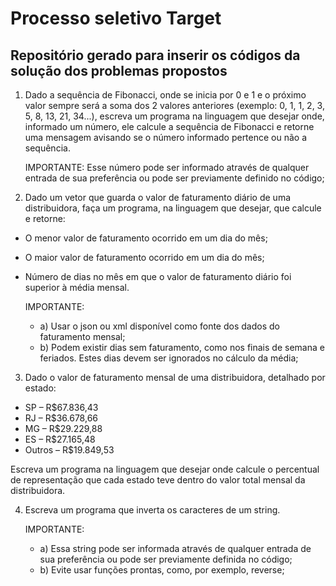 # Processo seletivo Target
## Repositório gerado para inserir os códigos da solução dos problemas propostos

1.  Dado a sequência de Fibonacci, onde se inicia por 0 e 1 e o próximo valor sempre será a soma dos 2 valores anteriores (exemplo: 0, 1, 1, 2, 3, 5, 8, 13, 21, 34...), escreva um programa na linguagem que desejar onde, informado um número, ele calcule a sequência de Fibonacci e retorne uma mensagem avisando se o número informado pertence ou não a sequência.

    IMPORTANTE:
    Esse número pode ser informado através de qualquer entrada de sua preferência ou pode ser previamente definido no código;

2. Dado um vetor que guarda o valor de faturamento diário de uma distribuidora, faça um programa, na linguagem que desejar, que calcule e retorne:
-  O menor valor de faturamento ocorrido em um dia do mês;
-  O maior valor de faturamento ocorrido em um dia do mês;
-  Número de dias no mês em que o valor de faturamento diário foi superior à média mensal.

    IMPORTANTE:
    - a) Usar o json ou xml disponível como fonte dos dados do faturamento mensal;
    - b) Podem existir dias sem faturamento, como nos finais de semana e feriados. Estes dias devem ser ignorados no cálculo da média;
    
3. Dado o valor de faturamento mensal de uma distribuidora, detalhado por estado:
- SP – R$67.836,43
- RJ – R$36.678,66
- MG – R$29.229,88
- ES – R$27.165,48
- Outros – R$19.849,53

Escreva um programa na linguagem que desejar onde calcule o percentual de representação que cada estado teve dentro do valor total mensal da distribuidora.

4. Escreva um programa que inverta os caracteres de um string.
      
      IMPORTANTE:
      - a) Essa string pode ser informada através de qualquer entrada de sua preferência ou pode ser previamente definida no código;
      - b) Evite usar funções prontas, como, por exemplo, reverse;
